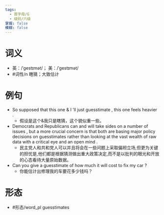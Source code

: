 ```yaml
---
tags:
  - 首字母/G
  - 级别/六级
掌握: false
模糊: false
---
```

# 词义
- 英：/ˈɡestɪmət/； 美：/ˈɡestɪmət/
- #词性/n  瞎猜；大致估计
# 例句
- So supposed that this one & I 'll just guesstimate , this one feels heavier .
	- 假设是这个&我只是瞎猜，这个貌似重一些。
- Democrats and Republicans can and will take sides on a number of issues , but a more crucial concern is that both are basing major policy decisions on guesstimates rather than looking at the vast wealth of raw data with a critical eye and an open mind .
	- 民主党人和共和党人可以并且将会在一些问题上采取偏袒立场,但更为关键的担忧是,他们都是根据猜测做出重大政策决定,而不是以批判的眼光和开放的心态看待大量原始数据。
- Can you give a guesstimate of how much it will cost to fix my car ?
	- 你能估计出修理我的车要花多少钱吗？
# 形态
- #形态/word_pl guesstimates
